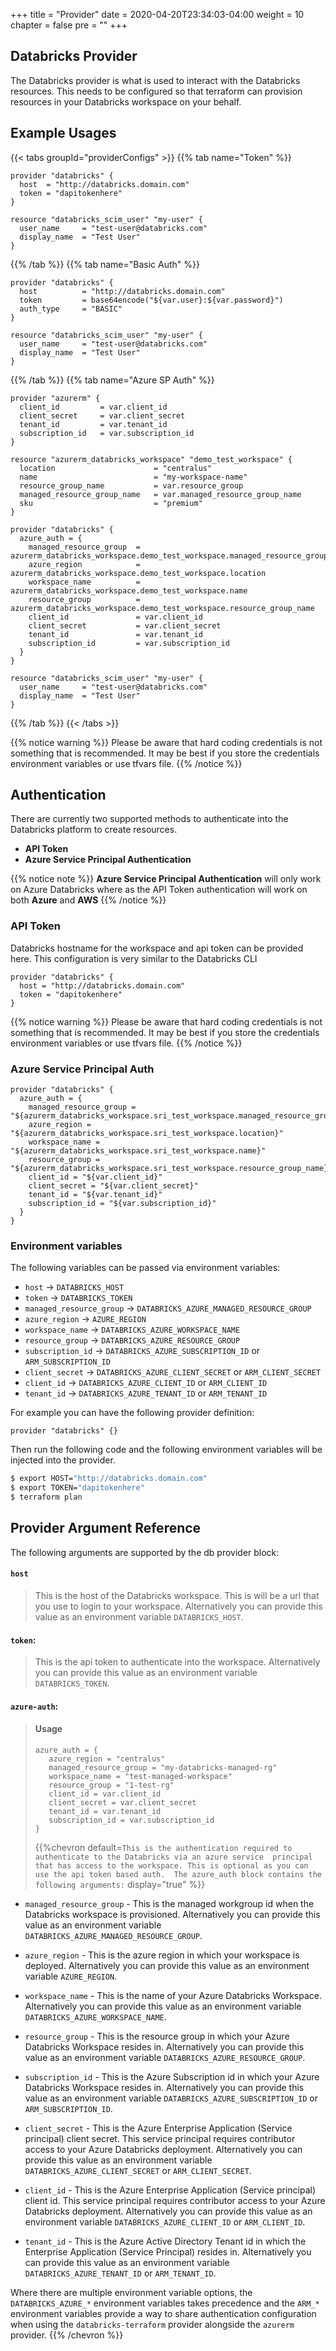+++
title = "Provider"
date = 2020-04-20T23:34:03-04:00
weight = 10
chapter = false
pre = ""
+++

## Databricks Provider

The Databricks provider is what is used to interact with the Databricks resources. This needs to be configured so that 
terraform can provision resources in your Databricks workspace on your behalf.  

## Example Usages

{{< tabs groupId="providerConfigs" >}}
 {{% tab name="Token" %}}
``` hcl
provider "databricks" {
  host  = "http://databricks.domain.com"
  token = "dapitokenhere"
}

resource "databricks_scim_user" "my-user" {
  user_name     = "test-user@databricks.com"
  display_name  = "Test User"
}
```
 {{% /tab %}}
 {{% tab name="Basic Auth" %}}
``` hcl
provider "databricks" {
  host          = "http://databricks.domain.com"
  token         = base64encode("${var.user}:${var.password}")
  auth_type     = "BASIC"
}

resource "databricks_scim_user" "my-user" {
  user_name     = "test-user@databricks.com"
  display_name  = "Test User"
}
```
{{% /tab %}}
 {{% tab name="Azure SP Auth" %}}
``` hcl
provider "azurerm" {
  client_id         = var.client_id
  client_secret     = var.client_secret
  tenant_id         = var.tenant_id
  subscription_id   = var.subscription_id
}

resource "azurerm_databricks_workspace" "demo_test_workspace" {
  location                      = "centralus"
  name                          = "my-workspace-name"
  resource_group_name           = var.resource_group
  managed_resource_group_name   = var.managed_resource_group_name
  sku                           = "premium"
}

provider "databricks" {
  azure_auth = {
    managed_resource_group  = azurerm_databricks_workspace.demo_test_workspace.managed_resource_group_name
    azure_region            = azurerm_databricks_workspace.demo_test_workspace.location
    workspace_name          = azurerm_databricks_workspace.demo_test_workspace.name
    resource_group          = azurerm_databricks_workspace.demo_test_workspace.resource_group_name
    client_id               = var.client_id
    client_secret           = var.client_secret
    tenant_id               = var.tenant_id
    subscription_id         = var.subscription_id
  }
}

resource "databricks_scim_user" "my-user" {
  user_name     = "test-user@databricks.com"
  display_name  = "Test User"
}
```
{{% /tab %}}
{{< /tabs >}}


{{% notice warning %}}
Please be aware that hard coding credentials is not something that is recommended.
It may be best if you store the credentials environment variables or use tfvars file.
{{% /notice %}}

## Authentication

There are currently two supported methods to authenticate into the Databricks platform to create resources.

* **API Token** 
* **Azure Service Principal Authentication** 

{{% notice note %}}
**Azure Service Principal Authentication** will only work on Azure Databricks where as the API Token
authentication will work on both **Azure** and **AWS**
{{% /notice %}}

### API Token

Databricks hostname for the workspace and api token can be provided here. This configuration is very similar to the 
Databricks CLI

``` hcl
provider "databricks" {
  host = "http://databricks.domain.com"
  token = "dapitokenhere"
}
```
{{% notice warning %}}
Please be aware that hard coding credentials is not something that is recommended.
It may be best if you store the credentials environment variables or use tfvars file.
{{% /notice %}}


### Azure Service Principal Auth

``` hcl
provider "databricks" {
  azure_auth = {
    managed_resource_group = "${azurerm_databricks_workspace.sri_test_workspace.managed_resource_group_name}"
    azure_region = "${azurerm_databricks_workspace.sri_test_workspace.location}"
    workspace_name = "${azurerm_databricks_workspace.sri_test_workspace.name}"
    resource_group = "${azurerm_databricks_workspace.sri_test_workspace.resource_group_name}"
    client_id = "${var.client_id}"
    client_secret = "${var.client_secret}"
    tenant_id = "${var.tenant_id}"
    subscription_id = "${var.subscription_id}"
  }
}
```

### Environment variables

The following variables can be passed via environment variables:

* `host` → `DATABRICKS_HOST`
* `token` → `DATABRICKS_TOKEN`
* `managed_resource_group` → `DATABRICKS_AZURE_MANAGED_RESOURCE_GROUP`
* `azure_region` → `AZURE_REGION`
* `workspace_name` → `DATABRICKS_AZURE_WORKSPACE_NAME`
* `resource_group` → `DATABRICKS_AZURE_RESOURCE_GROUP`
* `subscription_id` → `DATABRICKS_AZURE_SUBSCRIPTION_ID` or `ARM_SUBSCRIPTION_ID`
* `client_secret` → `DATABRICKS_AZURE_CLIENT_SECRET` or `ARM_CLIENT_SECRET`
* `client_id` → `DATABRICKS_AZURE_CLIENT_ID` or `ARM_CLIENT_ID`
* `tenant_id` → `DATABRICKS_AZURE_TENANT_ID` or `ARM_TENANT_ID`

For example you can have the following provider definition:

``` hcl 
provider "databricks" {}
```

Then run the following code and the following environment variables will be injected into the provider.    

``` bash
$ export HOST="http://databricks.domain.com"
$ export TOKEN="dapitokenhere"
$ terraform plan
```

## Provider Argument Reference

The following arguments are supported by the db provider block:

#### `host`
> This is the host of the Databricks workspace. This is will be a url that you use to login to your workspace. 
Alternatively you can provide this value as an environment variable `DATABRICKS_HOST`.

#### `token`:
> This is the api token to authenticate into the workspace. Alternatively you can provide this value as an 
environment variable `DATABRICKS_TOKEN`. 

#### `azure-auth`:
> #### **Usage**
>```hcl
>azure_auth = {
>    azure_region = "centralus"
>    managed_resource_group = "my-databricks-managed-rg"
>    workspace_name = "test-managed-workspace"
>    resource_group = "1-test-rg"
>    client_id = var.client_id
>    client_secret = var.client_secret
>    tenant_id = var.tenant_id
>    subscription_id = var.subscription_id
>}
>```
> {{%chevron default=`This is the authentication required to authenticate to the Databricks via an azure service 
principal that has access to the workspace. This is optional as you can use the api token based auth. 
The azure_auth block contains the following arguments:` display="true" %}}

* `managed_resource_group` - This is the managed workgroup id when the Databricks workspace is provisioned. 
Alternatively you can provide this value as an environment variable `DATABRICKS_AZURE_MANAGED_RESOURCE_GROUP`.

* `azure_region` - This is the azure region in which your workspace is deployed.
Alternatively you can provide this value as an environment variable `AZURE_REGION`.

* `workspace_name` - This is the name of your Azure Databricks Workspace.
Alternatively you can provide this value as an environment variable `DATABRICKS_AZURE_WORKSPACE_NAME`.

* `resource_group` - This is the resource group in which your Azure Databricks Workspace resides in.
Alternatively you can provide this value as an environment variable `DATABRICKS_AZURE_RESOURCE_GROUP`.

* `subscription_id` - This is the Azure Subscription id in which your Azure Databricks Workspace resides in. 
Alternatively you can provide this value as an environment variable `DATABRICKS_AZURE_SUBSCRIPTION_ID` or `ARM_SUBSCRIPTION_ID`.
                                                                              
* `client_secret` - This is the Azure Enterprise Application (Service principal) client secret. This service 
principal requires contributor access to your Azure Databricks deployment. Alternatively you can provide this 
value as an environment variable `DATABRICKS_AZURE_CLIENT_SECRET` or `ARM_CLIENT_SECRET`.

* `client_id` - This is the Azure Enterprise Application (Service principal) client id. This service principal 
requires contributor access to your Azure Databricks deployment. Alternatively you can provide this value as an 
environment variable `DATABRICKS_AZURE_CLIENT_ID` or `ARM_CLIENT_ID`.

* `tenant_id` - This is the Azure Active Directory Tenant id in which the Enterprise Application (Service Principal) 
resides in. Alternatively you can provide this value as an environment variable `DATABRICKS_AZURE_TENANT_ID` or `ARM_TENANT_ID`.

Where there are multiple environment variable options, the `DATABRICKS_AZURE_*` environment variables takes precedence and the `ARM_*` environment variables provide a way to share authentication configuration when using the `databricks-terraform` provider alongside the `azurerm` provider.
{{% /chevron %}}